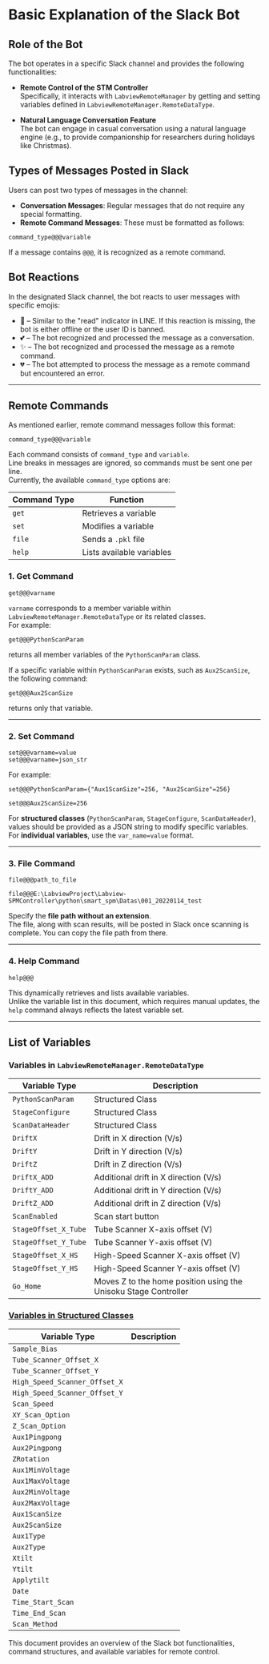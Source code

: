 # Basic Explanation of the Slack Bot

## Role of the Bot
The bot operates in a specific Slack channel and provides the following functionalities:

- **Remote Control of the STM Controller**  
  Specifically, it interacts with `LabviewRemoteManager` by getting and setting variables defined in `LabviewRemoteManager.RemoteDataType`.

- **Natural Language Conversation Feature**  
  The bot can engage in casual conversation using a natural language engine (e.g., to provide companionship for researchers during holidays like Christmas).

## Types of Messages Posted in Slack
Users can post two types of messages in the channel:  
- **Conversation Messages**: Regular messages that do not require any special formatting.  
- **Remote Command Messages**: These must be formatted as follows:

`command_type@@@variable`



If a message contains `@@@`, it is recognized as a remote command.

## Bot Reactions
In the designated Slack channel, the bot reacts to user messages with specific emojis:

- :eyes: – Similar to the "read" indicator in LINE. If this reaction is missing, the bot is either offline or the user ID is banned.  
- :two_hearts: – The bot recognized and processed the message as a conversation.  
- :sparkles: – The bot recognized and processed the message as a remote command.  
- :broken_heart: – The bot attempted to process the message as a remote command but encountered an error.  

---

## Remote Commands

As mentioned earlier, remote command messages follow this format:


`command_type@@@variable`



Each command consists of `command_type` and `variable`.  
Line breaks in messages are ignored, so commands must be sent one per line.  
Currently, the available `command_type` options are:

| Command Type | Function |
|-------------|----------|
| `get`  | Retrieves a variable |
| `set`  | Modifies a variable |
| `file` | Sends a `.pkl` file |
| `help` | Lists available variables |

### 1. Get Command


```
get@@@varname
```


`varname` corresponds to a member variable within `LabviewRemoteManager.RemoteDataType` or its related classes.  
For example:  


`get@@@PythonScanParam`



returns all member variables of the `PythonScanParam` class.  

If a specific variable within `PythonScanParam` exists, such as `Aux2ScanSize`, the following command:




`get@@@Aux2ScanSize`


returns only that variable.

---

### 2. Set Command

```
set@@@varname=value
set@@@varname=json_str 
```


For example:  

`set@@@PythonScanParam={"Aux1ScanSize"=256, "Aux2ScanSize"=256}`

`set@@@Aux2ScanSize=256`


For **structured classes** (`PythonScanParam`, `StageConfigure`, `ScanDataHeader`), values should be provided as a JSON string to modify specific variables.  
For **individual variables**, use the `var_name=value` format.

---

### 3. File Command

```
file@@@path_to_file
```

`file@@@E:\LabviewProject\Labview-SPMController\python\smart_spm\Datas\001_20220114_test`



Specify the **file path without an extension**.  
The file, along with scan results, will be posted in Slack once scanning is complete. You can copy the file path from there.

---

### 4. Help Command

```
help@@@
```



This dynamically retrieves and lists available variables.  
Unlike the variable list in this document, which requires manual updates, the `help` command always reflects the latest variable set.

---

## List of Variables

### Variables in `LabviewRemoteManager.RemoteDataType`

| Variable Type | Description |
|--------------|------------|
| `PythonScanParam` | Structured Class |
| `StageConfigure` | Structured Class |
| `ScanDataHeader` | Structured Class |
| `DriftX` | Drift in X direction (V/s) |
| `DriftY` | Drift in Y direction (V/s) |
| `DriftZ` | Drift in Z direction (V/s) |
| `DriftX_ADD` | Additional drift in X direction (V/s) |
| `DriftY_ADD` | Additional drift in Y direction (V/s) |
| `DriftZ_ADD` | Additional drift in Z direction (V/s) |
| `ScanEnabled` | Scan start button |
| `StageOffset_X_Tube` | Tube Scanner X-axis offset (V) |
| `StageOffset_Y_Tube` | Tube Scanner Y-axis offset (V) |
| `StageOffset_X_HS` | High-Speed Scanner X-axis offset (V) |
| `StageOffset_Y_HS` | High-Speed Scanner Y-axis offset (V) |
| `Go_Home` | Moves Z to the home position using the Unisoku Stage Controller |

### [Variables in Structured Classes](https://github.com/DIAOZHUO/SPMUtil/blob/main/SPMUtil/structures/scan_data_format.py)

| Variable Type | Description |
|--------------|------------|
| `Sample_Bias` |  |
| `Tube_Scanner_Offset_X` |  |
| `Tube_Scanner_Offset_Y` |  |
| `High_Speed_Scanner_Offset_X` |  |
| `High_Speed_Scanner_Offset_Y` |  |
| `Scan_Speed` |  |
| `XY_Scan_Option` |  |
| `Z_Scan_Option` |  |
| `Aux1Pingpong` |  |
| `Aux2Pingpong` |  |
| `ZRotation` |  |
| `Aux1MinVoltage` |  |
| `Aux1MaxVoltage` |  |
| `Aux2MinVoltage` |  |
| `Aux2MaxVoltage` |  |
| `Aux1ScanSize` |  |
| `Aux2ScanSize` |  |
| `Aux1Type` |  |
| `Aux2Type` |  |
| `Xtilt` |  |
| `Ytilt` |  |
| `Applytilt` |  |
| `Date` |  |
| `Time_Start_Scan` |  |
| `Time_End_Scan` |  |
| `Scan_Method` |  |

This document provides an overview of the Slack bot functionalities, command structures, and available variables for remote control.

